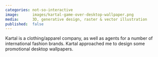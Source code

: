 ```yaml
---
categories: not-so-interactive
image:      images/kartal-game-over-desktop-wallpaper.png
media:      3D, generative design, raster & vector illustration
published:  false
---
```

Kartal is a clothing/apparel company, as well as agents for a number of
international fashion brands. Kartal approached me to design some promotional
desktop wallpapers.

